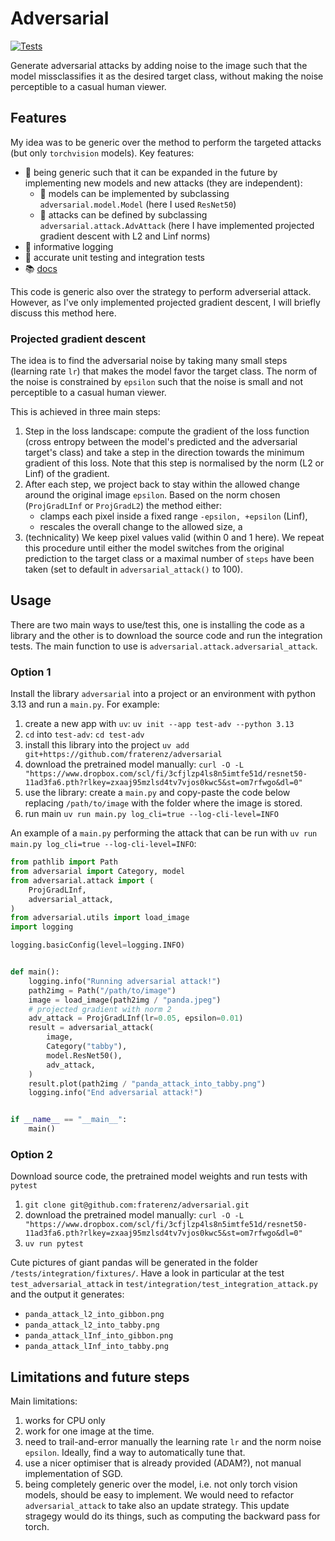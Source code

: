 # Adversarial
[![Tests](https://github.com/fraterenz/adversarial/actions/workflows/app.yml/badge.svg)](https://github.com/fraterenz/adversarial/actions/workflows/app.yml)

Generate adversarial attacks by adding noise to the image such that the model missclassifies it as the desired target class, without making the noise perceptible to a casual human viewer.

## Features
My idea was to be generic over the method to perform the targeted attacks (but only `torchvision` models).
Key features:
- 🧰 being generic such that it can be expanded in the future by implementing new models and new attacks (they are independent):
    - 🤖 models can be implemented by subclassing `adversarial.model.Model` (here I used `ResNet50`)
    - :ninja: attacks can be defined by subclassing `adversarial.attack.AdvAttack` (here I have implemented projected gradient descent with L2 and Linf norms)
- 📝 informative logging
- 🧪 accurate unit testing and integration tests
- 📚 [docs](https://fraterenz.github.io/adversarial/)

This code is generic also over the strategy to perform adverserial attack.
However, as I've only implemented projected gradient descent, I will briefly discuss this method here.

### Projected gradient descent
The idea is to find the adversarial noise by taking many small steps (learning rate `lr`) that makes the model favor the target class.
The norm of the noise is constrained by `epsilon` such that the noise is small and not perceptible to a casual human viewer.

This is achieved in three main steps:
1. Step in the loss landscape: compute the gradient of the loss function (cross entropy between the model's predicted and the adversarial target's class) and take a step in the direction towards the minimum gradient of this loss. Note that this step is normalised by the norm (L2 or Linf) of the gradient.
2. After each step, we project back to stay within the allowed change around the original image `epsilon`. Based on the norm chosen (`ProjGradLInf` or `ProjGradL2`) the method either:
    - clamps each pixel inside a fixed range `-epsilon, +epsilon` (Linf),
    - rescales the overall change to the allowed size, a
4. (technicality) We keep pixel values valid (within 0 and 1 here).
We repeat this procedure until either the model switches from the original prediction to the target class or a maximal number of `steps` have been taken (set to default in `adversarial_attack()` to 100).

## Usage
There are two main ways to use/test this, one is installing the code as a library and the other is to download the source code and run the integration tests.
The main function to use is `adversarial.attack.adversarial_attack`.

### Option 1
Install the library `adversarial` into a project or an environment with python 3.13 and run a `main.py`.
For example:
1. create a new app with `uv`: `uv init --app test-adv --python 3.13`
2. `cd` into `test-adv`: `cd test-adv`
2. install this library into the project `uv add git+https://github.com/fraterenz/adversarial`
3. download the pretrained model manually: `curl -O -L "https://www.dropbox.com/scl/fi/3cfjlzp4ls8n5imtfe51d/resnet50-11ad3fa6.pth?rlkey=zxaaj95mzlsd4tv7vjos0kwc5&st=om7rfwgo&dl=0"`
4. use the library: create a `main.py` and copy-paste the code below replacing `/path/to/image` with the folder where the image is stored.
5. run main `uv run main.py log_cli=true --log-cli-level=INFO`

An example of a `main.py` performing the attack that can be run with `uv run main.py log_cli=true --log-cli-level=INFO`:
```python
from pathlib import Path
from adversarial import Category, model
from adversarial.attack import (
    ProjGradLInf,
    adversarial_attack,
)
from adversarial.utils import load_image
import logging

logging.basicConfig(level=logging.INFO)


def main():
    logging.info("Running adversarial attack!")
    path2img = Path("/path/to/image")
    image = load_image(path2img / "panda.jpeg")
    # projected gradient with norm 2
    adv_attack = ProjGradLInf(lr=0.05, epsilon=0.01)
    result = adversarial_attack(
        image,
        Category("tabby"),
        model.ResNet50(),
        adv_attack,
    )
    result.plot(path2img / "panda_attack_into_tabby.png")
    logging.info("End adversarial attack!")


if __name__ == "__main__":
    main()
```

### Option 2
Download source code, the pretrained model weights and run tests with `pytest`
1. `git clone git@github.com:fraterenz/adversarial.git`
3. download the pretrained model manually: `curl -O -L "https://www.dropbox.com/scl/fi/3cfjlzp4ls8n5imtfe51d/resnet50-11ad3fa6.pth?rlkey=zxaaj95mzlsd4tv7vjos0kwc5&st=om7rfwgo&dl=0"`
3. `uv run pytest`

Cute pictures of giant pandas will be generated in the folder `/tests/integration/fixtures/`.
Have a look in particular at the test `test_adversarial_attack` in `test/integration/test_integration_attack.py` and the output it generates:
  - `panda_attack_l2_into_gibbon.png`
  - `panda_attack_l2_into_tabby.png`
  - `panda_attack_lInf_into_gibbon.png`
  - `panda_attack_lInf_into_tabby.png`


## Limitations and future steps
Main limitations:
1. works for CPU only
2. work for one image at the time.
3. need to trail-and-error manually the learning rate `lr` and the norm noise `epsilon`. Ideally, find a way to automatically tune that.
4. use a nicer optimiser that is already provided (ADAM?), not manual implementation of SGD.
5. being completely generic over the model, i.e. not only torch vision models, should be easy to implement. We would need to refactor `adversarial_attack` to take also an update strategy. This update stragegy would do its things, such as computing the backward pass for torch.

